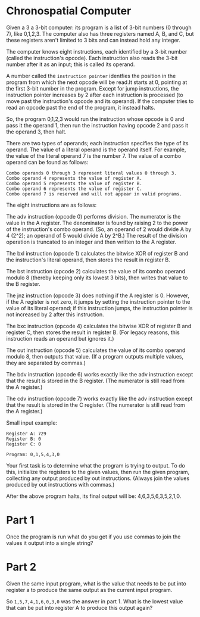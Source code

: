 # Chronospatial Computer

Given a 3 a 3-bit computer: its program is a list of 3-bit numbers (0 through 7), like 0,1,2,3.
The computer also has three registers named A, B, and C, but these registers aren't limited to
3 bits and can instead hold any integer.

The computer knows eight instructions, each identified by a 3-bit number (called the instruction's opcode).
Each instruction also reads the 3-bit number after it as an input; this is called its operand.

A number called the `instruction pointer` identfies the position in the program from which the next opcode will
be read.It starts at 0, pointing at the first 3-bit number in the program. Except for jump instructions, the
instruction pointer increases by 2 after each instruction is processed (to move past the instruction's opcode
and its operand). If the computer tries to read an opcode past the end of the program, it instead halts.

So, the program 0,1,2,3 would run the instruction whose opcode is 0 and pass it the operand 1, then run the
instruction having opcode 2 and pass it the operand 3, then halt.

There are two types of operands; each instruction specifies the type of its operand. The value of a literal operand
is the operand itself. For example, the value of the literal operand 7 is the number 7. The value of a combo operand
can be found as follows:

    Combo operands 0 through 3 represent literal values 0 through 3.
    Combo operand 4 represents the value of register A.
    Combo operand 5 represents the value of register B.
    Combo operand 6 represents the value of register C.
    Combo operand 7 is reserved and will not appear in valid programs.

The eight instructions are as follows:

The adv instruction (opcode 0) performs division. The numerator is the value in the A register. The denominator is
found by raising 2 to the power of the instruction's combo operand. (So, an operand of 2 would divide A by 4 (2^2);
an operand of 5 would divide A by 2^B.) The result of the division operation is truncated to an integer and then
written to the A register.

The bxl instruction (opcode 1) calculates the bitwise XOR of register B and the instruction's literal operand,
then stores the result in register B.

The bst instruction (opcode 2) calculates the value of its combo operand modulo 8 (thereby keeping only its lowest 3
bits), then writes that value to the B register.

The jnz instruction (opcode 3) does nothing if the A register is 0. However, if the A register is not zero, it jumps by
setting the instruction pointer to the value of its literal operand; if this instruction jumps, the instruction pointer
is not increased by 2 after this instruction.

The bxc instruction (opcode 4) calculates the bitwise XOR of register B and register C, then stores the result in
register B. (For legacy reasons, this instruction reads an operand but ignores it.)

The out instruction (opcode 5) calculates the value of its combo operand modulo 8, then outputs that value. (If a program
outputs multiple values, they are separated by commas.)

The bdv instruction (opcode 6) works exactly like the adv instruction except that the result is stored in the B register.
(The numerator is still read from the A register.)

The cdv instruction (opcode 7) works exactly like the adv instruction except that the result is stored in the C register.
(The numerator is still read from the A register.)

Small input example:

```
Register A: 729
Register B: 0
Register C: 0

Program: 0,1,5,4,3,0
```

Your first task is to determine what the program is trying to output. To do this, initialize the registers to the given values,
then run the given program, collecting any output produced by out instructions. (Always join the values produced by out
instructions with commas.)

After the above program halts, its final output will be: 4,6,3,5,6,3,5,2,1,0.

# Part 1
Once the program is run what do you get if you use commas to join the values it output into a single string?

# Part 2
Given the same input program, what is the value that needs to be put into register a to produce the same output
as the current input program.

So `1,5,7,4,1,6,0,3,0` was the answer in part 1. What is the lowest value that can be put into register A
to produce this output again?
